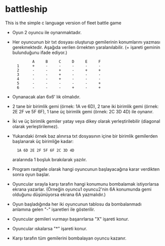 # battleship
This is the simple c language version of fleet battle game 

* Oyun 2 oyuncu ile oynanmaktadır.
* Her oyuncunun bir txt dosyası oluşturup gemilerinin konumlarını yazması gerekmektedir. Aşağıda verilen örnekten yaralanılabilir.
        (+ işareti geminin bulunduğunu ifade ediyor.)

               A     B     C     D     E     F
        1      +     -     -     -     -     -
        2      -     -     +     -     +     +
        3      -     -     +     -     -     -
        4      -     -     +     -     -     -
        5      -     -     -     -     -     +
        6      -     -     -     +     -     +

* Oynanacak alan 6x6' lık olmalıdır.
* 2 tane bir birimlik gemi (örnek: 1A ve 6D),
  2 tane iki birimlik gemi (örnek: 2E 2F ve 5F 6F),
  1 tane üç birimlik gemi (örnek: 2C 3D 4D) ile oynanır.

* İki ve üç birimlik gemiler yatay veya dikey olarak yerleştirilebilir (diagonal olarak yerleştirilemez). 

* Yukarıdaki örnek baz alınırsa txt dosyasının içine bir birimlik gemilerden başlanarak üç birimliğe kadar:
        
        1A 6D 2E 2F 5F 6F 2C 3D 4D
  
  aralarında 1 boşluk bırakılarak yazılır.

* Program rastgele olarak hangi oyuncunun başlayacağına karar verdikten sonra oyun başlar.
* Oyuncular sırayla karşı tarafın hangi konumunu bombalamak istiyorlarsa ekrana yazarlar.
        (Örneğin oyuncu1 oyuncu2'nin 6A konumunda gemi olduğunu düşünüyorsa ekrana 6A yazmalıdır.)

* Oyun başladığında her iki oyuncunun tablosu da bombalanmadı anlamına gelen "-" işaretleri ile gösterilir. 
* Oyuncular gemileri vurmayı başarırlarsa "X" işareti konur.
* Oyuncular ıskalarsa "*" işareti konur.

* Karşı tarafın tüm gemilerini bombalayan oyuncu kazanır.
